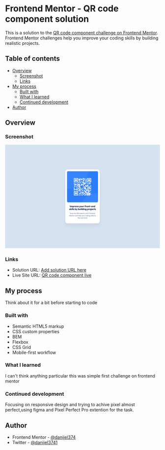 # Frontend Mentor - QR code component solution

This is a solution to the [QR code component challenge on Frontend Mentor](https://www.frontendmentor.io/challenges/qr-code-component-iux_sIO_H). Frontend Mentor challenges help you improve your coding skills by building realistic projects.

## Table of contents

- [Overview](#overview)
  - [Screenshot](#screenshot)
  - [Links](#links)
- [My process](#my-process)
  - [Built with](#built-with)
  - [What I learned](#what-i-learned)
  - [Continued development](#continued-development)
- [Author](#author)

## Overview

### Screenshot

![](./screenshot.png)

### Links

<!-- Todo -->

- Solution URL: [Add solution URL here](https://www.frontendmentor.io/solutions/pixel-perfect-qr-code-component-challenge-KrBFHviT-d)
- Live Site URL: [QR code component live](https://danijel374.github.io/fem-qr-code-component/)

## My process

Think about it for a bit before starting to code

### Built with

- Semantic HTML5 markup
- CSS custom properties
- BEM
- Flexbox
- CSS Grid
- Mobile-first workflow

### What I learned

I can't think anything particular this was simple first challenge on frontend mentor

### Continued development

Focusing on responsive design and trying to achive pixel almost perfect,using figma and Pixel Perfect Pro extention for the task.

## Author

- Frontend Mentor - [@danijel374](https://www.frontendmentor.io/profile/danijel374)
- Twitter - [@danijel3741](https://www.twitter.com/danijel3741)
